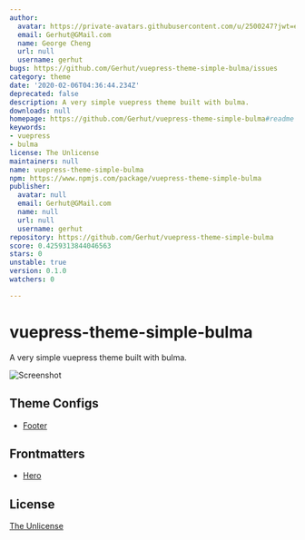 ```yaml
---
author:
  avatar: https://private-avatars.githubusercontent.com/u/2500247?jwt=eyJhbGciOiJIUzI1NiIsInR5cCI6IkpXVCJ9.eyJpc3MiOiJnaXRodWIuY29tIiwiYXVkIjoicmF3LmdpdGh1YnVzZXJjb250ZW50LmNvbSIsImtleSI6ImtleTEiLCJleHAiOjE3MzQ2NzI0MjAsIm5iZiI6MTczNDY3MTIyMCwicGF0aCI6Ii91LzI1MDAyNDcifQ.jsSXlj_1VRogkgeCR8_v1w4mi6K_EPqizwsBlBXF5eA&v=4
  email: Gerhut@GMail.com
  name: George Cheng
  url: null
  username: gerhut
bugs: https://github.com/Gerhut/vuepress-theme-simple-bulma/issues
category: theme
date: '2020-02-06T04:36:44.234Z'
deprecated: false
description: A very simple vuepress theme built with bulma.
downloads: null
homepage: https://github.com/Gerhut/vuepress-theme-simple-bulma#readme
keywords:
- vuepress
- bulma
license: The Unlicense
maintainers: null
name: vuepress-theme-simple-bulma
npm: https://www.npmjs.com/package/vuepress-theme-simple-bulma
publisher:
  avatar: null
  email: Gerhut@GMail.com
  name: null
  url: null
  username: gerhut
repository: https://github.com/Gerhut/vuepress-theme-simple-bulma
score: 0.4259313844046563
stars: 0
unstable: true
version: 0.1.0
watchers: 0

---
```


# vuepress-theme-simple-bulma

A very simple vuepress theme built with bulma.

![Screenshot](./screenshot.png)

## Theme Configs

- [Footer](./docs/Footer.md)

## Frontmatters

- [Hero](./docs/Hero.md)

## License

[The Unlicense](./LICENSE.md)
